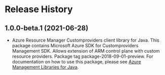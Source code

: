 # Release History

## 1.0.0-beta.1 (2021-06-28)

- Azure Resource Manager Customproviders client library for Java. This package contains Microsoft Azure SDK for Customproviders Management SDK. Allows extension of ARM control plane with custom resource providers. Package tag package-2018-09-01-preview. For documentation on how to use this package, please see [Azure Management Libraries for Java](https://aka.ms/azsdk/java/mgmt).
